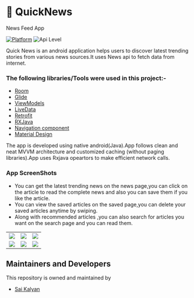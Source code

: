 
#  📰 **QuickNews**
         
   News Feed App

[![Platform](https://img.shields.io/badge/platform-android-blue.svg)](http://developer.android.com/index.html)
![Api Level](https://img.shields.io/badge/Min%20API%20Level-21-important)


Quick News is an android application helps users to discover latest trending stories from various news sources.It uses News api to fetch data from internet.

### The following libraries/Tools were used in this project:-

 - [Room](https://developer.android.com/jetpack/androidx/releases/room)
 - [Glide](https://github.com/bumptech/glide)
 - [ViewModels](https://developer.android.com/topic/libraries/architecture/viewmodel)
 - [LiveData](https://developer.android.com/topic/libraries/architecture/livedata)
 - [Retrofit](https://square.github.io/retrofit/)
 - [RXJava](https://github.com/ReactiveX/RxAndroid)
 - [Navigation component](https://developer.android.com/guide/navigation)
 - [Material Design](https://material.io/develop/android)
 

The app is developed using native android(Java).App follows clean and neat MVVM architecture and customized caching (without paging libraries).App uses Rxjava opeartors 
to make efficient network calls.

### App ScreenShots 

* You can get the latest trending news on the news page,you can click on the article to read the complete news and also you can save them if you like the article.
* You can view the saved articles on the saved page,you can delete your saved articles anytime by swiping.
* Along with recommended articles ,you can also search for articles you want on the search page and you can read them.

<table>
        <tr>
          <td><img src = "https://user-images.githubusercontent.com/68738102/126889268-393e3866-7c74-4a67-a3f4-bf65dbb1602d.png" ></td>
          <td><img src = "https://user-images.githubusercontent.com/68738102/126889280-4287b55c-b26d-4b25-96bb-ce1c3cd8e23c.png" ></td>
          <td><img src = "https://user-images.githubusercontent.com/68738102/126889297-9c7a2052-09f4-41b7-b0b6-68cb377585f5.png" ></td>
        </tr>
     <tr>
          <td><img src = "https://user-images.githubusercontent.com/68738102/126889309-2cfb2576-5aa6-4a10-8f99-76e2aacdb9fa.png" ></td>
          <td><img src = "https://user-images.githubusercontent.com/68738102/126889358-c150b41d-ef11-44bb-a94a-425abf6f8cbb.png" ></td>
          <td><img src = "https://user-images.githubusercontent.com/68738102/126889336-2f6852c7-070a-435f-9758-b8c2e8d5a3fc.png" ></td>
        </tr>
</table>



## Maintainers and Developers
This repository is owned and maintained by 
 * [Sai Kalyan](https://github.com/kalyan4812)



